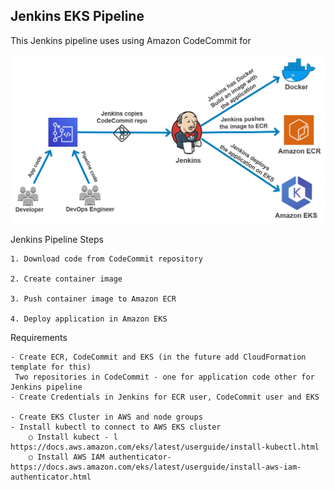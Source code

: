 Jenkins EKS Pipeline
------------------

This Jenkins pipeline uses    using Amazon CodeCommit for 

![diagram](img/diagram1.PNG)

Jenkins Pipeline Steps

	1. Download code from CodeCommit repository

	2. Create container image

	3. Push container image to Amazon ECR

	4. Deploy application in Amazon EKS


Requirements

	- Create ECR, CodeCommit and EKS (in the future add CloudFormation template for this)
	 Two repositories in CodeCommit - one for application code other for Jenkins pipeline
	- Create Credentials in Jenkins for ECR user, CodeCommit user and EKS 

	- Create EKS Cluster in AWS and node groups
	- Install kubectl to connect to AWS EKS cluster
		○ Install kubect - l https://docs.aws.amazon.com/eks/latest/userguide/install-kubectl.html
		○ Install AWS IAM authenticator- https://docs.aws.amazon.com/eks/latest/userguide/install-aws-iam-authenticator.html
